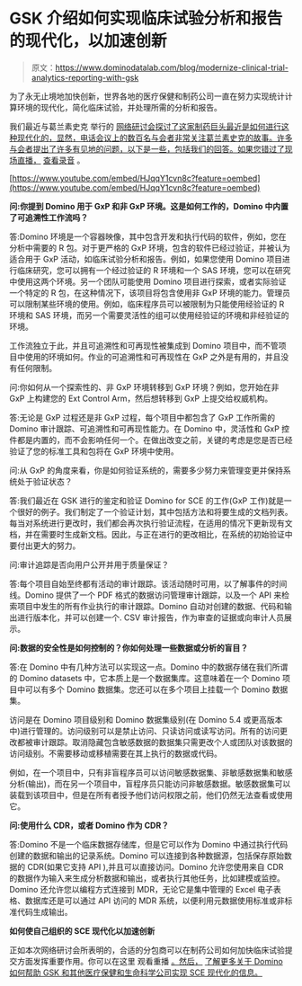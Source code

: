# GSK 介绍如何实现临床试验分析和报告的现代化，以加速创新

> 原文：<https://www.dominodatalab.com/blog/modernize-clinical-trial-analytics-reporting-with-gsk>

为了永无止境地加快创新，世界各地的医疗保健和制药公司一直在努力实现统计计算环境的现代化，简化临床试验，并处理所需的分析和报告。

我们最近与葛兰素史克 举行的 [网络研讨会探讨了这家制药巨头最近是如何进行这种现代化的，显然，电话会议上的数百名与会者非常关注葛兰素史克的故事。许多与会者提出了许多有见地的问题，以下是一些，包括我们的回答。如果您错过了现场直播，](https://www.youtube.com/watch?v=HJqqY1cvn8c) [查看录音](https://www.dominodatalab.com/resources/embracing-flexibility-and-innovation) 。

[https://www.youtube.com/embed/HJqqY1cvn8c?feature=oembed](https://www.youtube.com/embed/HJqqY1cvn8c?feature=oembed)

**问:你提到 Domino 用于 GxP 和非 GxP 环境。这是如何工作的，Domino 中内置了可追溯性工作流吗？**

答:Domino 环境是一个容器映像，其中包含开发和执行代码的软件，例如，您在分析中需要的 R 包。对于更严格的 GxP 环境，包含的软件已经过验证，并被认为适合用于 GxP 活动，如临床试验分析和报告。例如，如果您使用 Domino 项目进行临床研究，您可以拥有一个经过验证的 R 环境和一个 SAS 环境，您可以在研究中使用这两个环境。另一个团队可能使用 Domino 项目进行探索，或者实际验证一个特定的 R 包，在这种情况下，该项目将包含使用非 GxP 环境的能力。管理员可以限制某些环境的使用。例如，临床程序员可以被限制为只能使用经验证的 R 环境和 SAS 环境，而另一个需要灵活性的组可以使用经验证的环境和非经验证的环境。

工作流独立于此，并且可追溯性和可再现性被集成到 Domino 项目中，而不管项目中使用的环境如何。作业的可追溯性和可再现性在 GxP 之外是有用的，并且没有任何限制。

问:你如何从一个探索性的、非 GxP 环境转移到 GxP 环境？例如，您开始在非 GxP 上构建您的 Ext Control Arm，然后想转移到 GxP 上提交给权威机构。

答:无论是 GxP 过程还是非 GxP 过程，每个项目中都包含了 GxP 工作所需的 Domino 审计跟踪、可追溯性和可再现性能力。在 Domino 中，灵活性和 GxP 控件都是内置的，而不会影响任何一个。在做出改变之前，关键的考虑是您是否已经验证了您的标准工具和包将在 GxP 环境中使用。

问:从 GxP 的角度来看，你是如何验证系统的，需要多少努力来管理变更并保持系统处于验证状态？

答:我们最近在 GSK 进行的鉴定和验证 Domino for SCE 的工作(GxP 工作)就是一个很好的例子。我们制定了一个验证计划，其中包括方法和将要生成的文档列表。每当对系统进行更改时，我们都会再次执行验证流程，在适用的情况下更新现有文档，并在需要时生成新文档。因此，与正在进行的更改相比，在系统的初始验证中要付出更大的努力。

问:审计追踪是否向用户公开并用于质量保证？

答:每个项目自始至终都有活动的审计跟踪。该活动随时可用，以了解事件的时间线。Domino 提供了一个 PDF 格式的数据访问管理审计跟踪，以及一个 API 来检索项目中发生的所有作业执行的审计跟踪。Domino 自动对创建的数据、代码和输出进行版本化，并可以创建一个. CSV 审计报告，作为审查的证据或向审计人员展示。

**问:数据的安全性是如何控制的？你如何处理一些数据或分析的盲目？**

答:在 Domino 中有几种方法可以实现这一点。Domino 中的数据存储在我们所谓的 Domino datasets 中，它本质上是一个数据集库。这意味着在一个 Domino 项目中可以有多个 Domino 数据集。您还可以在多个项目上挂载一个 Domino 数据集。

访问是在 Domino 项目级别和 Domino 数据集级别(在 Domino 5.4 或更高版本中)进行管理的。访问级别可以是禁止访问、只读访问或读写访问。所有的访问更改都被审计跟踪。取消隐藏包含敏感数据的数据集只需更改个人或团队对该数据的访问级别。不需要移动或移植需要在其上执行的数据或代码。

例如，在一个项目中，只有非盲程序员可以访问敏感数据集、非敏感数据集和敏感分析(输出)，而在另一个项目中，盲程序员只能访问非敏感数据。敏感数据集可以装载到该项目中，但是在所有者授予他们访问权限之前，他们仍然无法查看或使用它。

**问:使用什么 CDR，或者 Domino 作为 CDR？**

答:Domino 不是一个临床数据存储库，但是它可以作为 Domino 中通过执行代码创建的数据和输出的记录系统。Domino 可以连接到各种数据源，包括保存原始数据的 CDR(如果它支持 API ),并且可以直接访问。Domino 允许您使用来自 CDR 的数据作为输入来生成分析数据和输出，或者执行其他任务，比如建模或监控。Domino 还允许您以编程方式连接到 MDR，无论它是集中管理的 Excel 电子表格、数据库还是可以通过 API 访问的 MDR 系统，以便利用元数据使用标准或非标准代码生成输出。

**如何使自己组织的 SCE 现代化以加速创新**

正如本次网络研讨会所表明的，合适的分包商可以在制药公司如何加快临床试验提交方面发挥重要作用。你可以在这里 观看重播 [。然后，](https://www.dominodatalab.com/resources/embracing-flexibility-and-innovation) [了解更多关于 Domino 如何帮助 GSK 和其他医疗保健和生命科学公司实现 SCE 现代化的信息。](https://www.dominodatalab.com/solutions/life-sciences-sce)